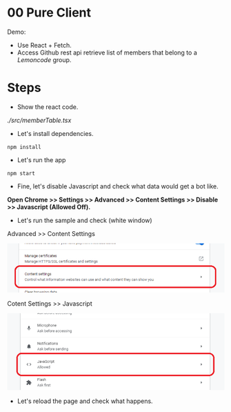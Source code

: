 # 00 Pure Client

Demo:
  - Use React + Fetch.
  - Access Github rest api retrieve list of members that belong to a _Lemoncode_ group.

# Steps

- Show the react code.

_./src/memberTable.tsx_

- Let's install dependencies.

```
npm install
```

- Let's run the app

```
npm start
``` 

- Fine, let's disable Javascript and check what data would get a bot like.

**Open Chrome >> Settings >> Advanced >> Content Settings >> Disable >> Javascript (Allowed Off).**

- Let's run the sample and check (white window)

Advanced >> Content Settings

![chrome settings A](./img/settingsA.png)

Cotent Settings >> Javascript

![chrome settings B](./img/settingsB.png)

- Let's reload the page and check what happens.



